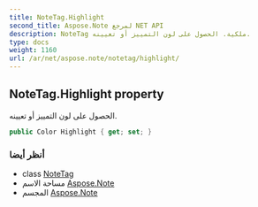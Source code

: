 ```yaml
---
title: NoteTag.Highlight
second_title: Aspose.Note لمرجع NET API
description: NoteTag ملكية. الحصول على لون التمييز أو تعيينه.
type: docs
weight: 1160
url: /ar/net/aspose.note/notetag/highlight/
---
```

## NoteTag.Highlight property

الحصول على لون التمييز أو تعيينه.

```csharp
public Color Highlight { get; set; }
```

### أنظر أيضا

* class [NoteTag](../)
* مساحة الاسم [Aspose.Note](../../notetag/)
* المجسم [Aspose.Note](../../../)


